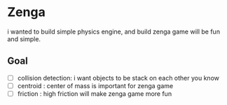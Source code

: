 # Zenga

i wanted to build simple physics engine, and build zenga game will be fun and simple.

## Goal

- [ ] collision detection: i want objects to be stack on each other you know
- [ ] centroid : center of mass is important for zenga game
- [ ] friction : high friction will make zenga game more fun
